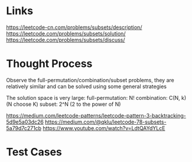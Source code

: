 # Links
https://leetcode-cn.com/problems/subsets/description/
https://leetcode.com/problems/subsets/solution/
https://leetcode.com/problems/subsets/discuss/

# Thought Process
Observe the full-permutation/combination/subset problems, they are relatively similar and can be solved using some general strategies

The solution space is very large:
full-permutation: N!
combination: C(N, k) (N choose K)
subset: 2^N (2 to the power of N)

https://medium.com/leetcode-patterns/leetcode-pattern-3-backtracking-5d9e5a03dc26
https://medium.com/@qklu/leetcode-78-subsets-5a79d7c271cb
https://www.youtube.com/watch?v=LdtQAYdYLcE

# Test Cases

